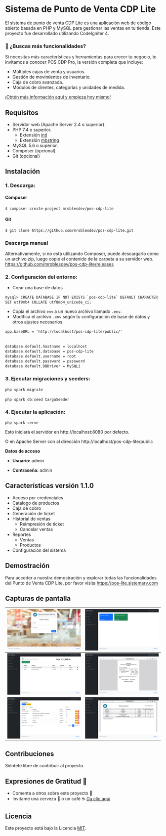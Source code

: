 # Sistema de Punto de Venta CDP Lite

El sistema de punto de venta CDP Lite es una aplicación web de código abierto basada en PHP y MySQL para gestionar las ventas en tu tienda. Este proyecto fue desarrollado utilizando CodeIgniter 4.

### 🚀 ¿Buscas más funcionalidades?

Si necesitas más características y herramientas para crecer tu negocio, te invitamos a conocer POS CDP Pro, la versión completa que incluye:

- Múltiples cajas de venta y usuarios.
- Gestión de movimientos de inventario.
- Caja de cobro avanzada.
- Módulos de clientes, categprías y unidades de medida.

[¡Obtén más información aquí y empieza hoy mismo!](https://codigosdeprogramacion.com/2021/09/02/sistema-de-punto-de-venta-cdp-3)

## Requisitos

- Servidor web (Apache Server 2.4 o superior).
- PHP 7.4 o superior.
  - Extensión [intl](http://php.net/manual/en/intl.requirements.php)
  - Extensión [mbstring](http://php.net/manual/en/mbstring.installation.php)
- MySQL 5.6 o superior.
- Composer (opcional)
- Git (opcional)

## Instalación
### 1. Descarga:

#### Composer

```sh-session
$ composer create-project mroblesdev/pos-cdp-lite
```

#### Git

```sh-session
$ git clone https://github.com/mroblesdev/pos-cdp-lite.git
```

### Descarga manual

Alternativamente, si no está utilizando Composer, puede descargarlo como un archivo zip, luego copie el contenido de la carpeta a su servidor web. https://github.com/mroblesdev/pos-cdp-lite/releases

### 2. Configuración del entorno:

- Crear una base de datos

```
mysql> CREATE DATABASE IF NOT EXISTS `pos-cdp-lite` DEFAULT CHARACTER SET utf8mb4 COLLATE utf8mb4_unicode_ci;
```

- Copia el archivo `env` a un nuevo archivo llamado `.env`.
- Modifica el archivo `.env` según tu configuración de base de datos y otros ajustes necesarios.

```
app.baseURL = 'http://localhost/pos-cdp-lite/public/'


database.default.hostname = localhost
database.default.database = pos-cdp-lite
database.default.username = root
database.default.password = password
database.default.DBDriver = MySQLi
```

### 3. Ejecutar migraciones y seeders:
```
php spark migrate

php spark db:seed CargaSeeder
```

### 4. Ejecutar la aplicación:
```
php spark serve
``` 

Esto iniciará el servidor en http://localhost:8080 por defecto.

O en Apache Server con al dirección http://localhost/pos-cdp-lite/public

**Datos de acceso**

- **Usuario:** admin

- **Contraseña:** admin

## Características versión 1.1.0

- Acceso por credenciales
- Catalogo de productos
- Caja de cobro
- Generación de ticket
- Historial de ventas
  - Reimpresión de ticket
  - Cancelar ventas
- Reportes
  - Ventas
  - Productos
- Configuración del sistema

## Demostración

Para acceder a nuestra demostración y explorar todas las funcionalidades del Punto de Venta CDP Lite, por favor visita https://pos-lite.sistemarv.com


## Capturas de pantalla

| ![Inicio de sesión](public/images/capturas/1-Login.png)  |  ![Dashboard](public/images/capturas/2-Dasdboard.png)
| --- | --- |
| ![Caja](public/images/capturas/3-Caja.png)  |  ![Ticket](public/images/capturas/4-Ticket.png)
| ![Productos](public/images/capturas/5-Productos.png)  |  ![Reporte](public/images/capturas/6-Reporte.png)

## Contribuciones

Siéntete libre de contribuir al proyecto.

## Expresiones de Gratitud 🎁

- Comenta a otros sobre este proyecto 📢
- Invitame una cerveza 🍺 o un café ☕ [Da clic aquí](https://www.paypal.com/paypalme/markorobles?locale.x=es_XC.).

## Licencia

Este proyecto está bajo la Licencia [MIT](LICENSE).
